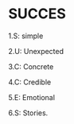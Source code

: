 # SUCCES
1.S: simple

2.U: Unexpected

3.C: Concrete

4.C: Credible

5.E: Emotional

6.S: Stories.


